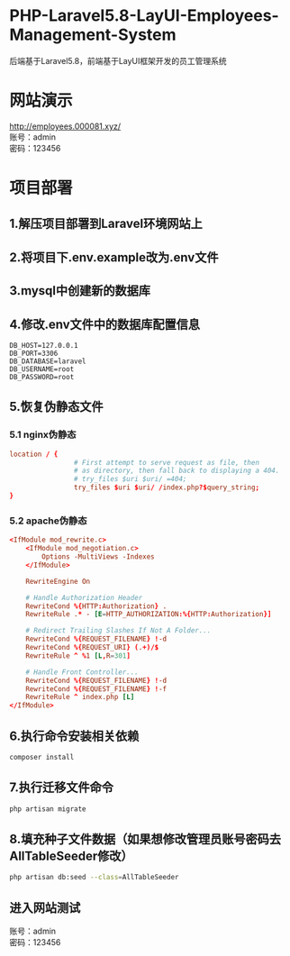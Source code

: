 # PHP-Laravel5.8-LayUI-Employees-Management-System
后端基于Laravel5.8，前端基于LayUI框架开发的员工管理系统

# 网站演示
http://employees.000081.xyz/  
账号：admin  
密码：123456  

# 项目部署
## 1.解压项目部署到Laravel环境网站上  
## 2.将项目下.env.example改为.env文件  
## 3.mysql中创建新的数据库  
## 4.修改.env文件中的数据库配置信息  
```env
DB_HOST=127.0.0.1
DB_PORT=3306
DB_DATABASE=laravel
DB_USERNAME=root
DB_PASSWORD=root
```
## 5.恢复伪静态文件  
### 5.1 nginx伪静态  
```conf
location / {
                # First attempt to serve request as file, then
                # as directory, then fall back to displaying a 404.
                # try_files $uri $uri/ =404;
                try_files $uri $uri/ /index.php?$query_string;
}
```
### 5.2 apache伪静态  
```conf
<IfModule mod_rewrite.c>
    <IfModule mod_negotiation.c>
        Options -MultiViews -Indexes
    </IfModule>

    RewriteEngine On

    # Handle Authorization Header
    RewriteCond %{HTTP:Authorization} .
    RewriteRule .* - [E=HTTP_AUTHORIZATION:%{HTTP:Authorization}]

    # Redirect Trailing Slashes If Not A Folder...
    RewriteCond %{REQUEST_FILENAME} !-d
    RewriteCond %{REQUEST_URI} (.+)/$
    RewriteRule ^ %1 [L,R=301]

    # Handle Front Controller...
    RewriteCond %{REQUEST_FILENAME} !-d
    RewriteCond %{REQUEST_FILENAME} !-f
    RewriteRule ^ index.php [L]
</IfModule>

```

## 6.执行命令安装相关依赖
```bash
composer install
```

## 7.执行迁移文件命令
```bash
php artisan migrate
```

## 8.填充种子文件数据（如果想修改管理员账号密码去AllTableSeeder修改）
```bash
php artisan db:seed --class=AllTableSeeder
```

## 进入网站测试
账号：admin  
密码：123456  
